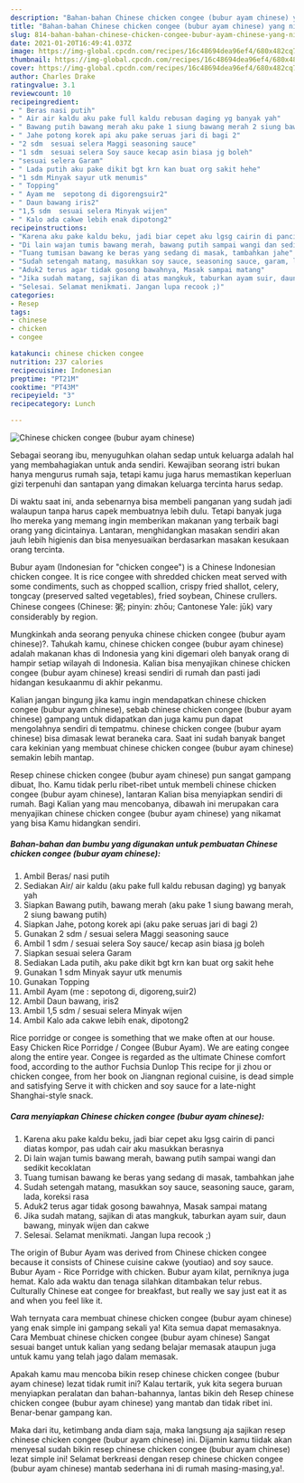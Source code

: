```yaml
---
description: "Bahan-bahan Chinese chicken congee (bubur ayam chinese) yang nikmat Untuk Jualan"
title: "Bahan-bahan Chinese chicken congee (bubur ayam chinese) yang nikmat Untuk Jualan"
slug: 814-bahan-bahan-chinese-chicken-congee-bubur-ayam-chinese-yang-nikmat-untuk-jualan
date: 2021-01-20T16:49:41.037Z
image: https://img-global.cpcdn.com/recipes/16c48694dea96ef4/680x482cq70/chinese-chicken-congee-bubur-ayam-chinese-foto-resep-utama.jpg
thumbnail: https://img-global.cpcdn.com/recipes/16c48694dea96ef4/680x482cq70/chinese-chicken-congee-bubur-ayam-chinese-foto-resep-utama.jpg
cover: https://img-global.cpcdn.com/recipes/16c48694dea96ef4/680x482cq70/chinese-chicken-congee-bubur-ayam-chinese-foto-resep-utama.jpg
author: Charles Drake
ratingvalue: 3.1
reviewcount: 10
recipeingredient:
- " Beras nasi putih"
- " Air air kaldu aku pake full kaldu rebusan daging yg banyak yah"
- " Bawang putih bawang merah aku pake 1 siung bawang merah 2 siung bawang putih"
- " Jahe potong korek api aku pake seruas jari di bagi 2"
- "2 sdm  sesuai selera Maggi seasoning sauce"
- "1 sdm  sesuai selera Soy sauce kecap asin biasa jg boleh"
- "sesuai selera Garam"
- " Lada putih aku pake dikit bgt krn kan buat org sakit hehe"
- "1 sdm Minyak sayur utk menumis"
- " Topping"
- " Ayam me  sepotong di digorengsuir2"
- " Daun bawang iris2"
- "1,5 sdm  sesuai selera Minyak wijen"
- " Kalo ada cakwe lebih enak dipotong2"
recipeinstructions:
- "Karena aku pake kaldu beku, jadi biar cepet aku lgsg cairin di panci diatas kompor, pas udah cair aku masukkan berasnya"
- "Di lain wajan tumis bawang merah, bawang putih sampai wangi dan sedikit kecoklatan"
- "Tuang tumisan bawang ke beras yang sedang di masak, tambahkan jahe"
- "Sudah setengah matang, masukkan soy sauce, seasoning sauce, garam, lada, koreksi rasa"
- "Aduk2 terus agar tidak gosong bawahnya, Masak sampai matang"
- "Jika sudah matang, sajikan di atas mangkuk, taburkan ayam suir, daun bawang, minyak wijen dan cakwe"
- "Selesai. Selamat menikmati. Jangan lupa recook ;)"
categories:
- Resep
tags:
- chinese
- chicken
- congee

katakunci: chinese chicken congee 
nutrition: 237 calories
recipecuisine: Indonesian
preptime: "PT21M"
cooktime: "PT43M"
recipeyield: "3"
recipecategory: Lunch

---
```



![Chinese chicken congee (bubur ayam chinese)](https://img-global.cpcdn.com/recipes/16c48694dea96ef4/680x482cq70/chinese-chicken-congee-bubur-ayam-chinese-foto-resep-utama.jpg)

Sebagai seorang ibu, menyuguhkan olahan sedap untuk keluarga adalah hal yang membahagiakan untuk anda sendiri. Kewajiban seorang istri bukan hanya mengurus rumah saja, tetapi kamu juga harus memastikan keperluan gizi terpenuhi dan santapan yang dimakan keluarga tercinta harus sedap.

Di waktu  saat ini, anda sebenarnya bisa membeli panganan yang sudah jadi walaupun tanpa harus capek membuatnya lebih dulu. Tetapi banyak juga lho mereka yang memang ingin memberikan makanan yang terbaik bagi orang yang dicintainya. Lantaran, menghidangkan masakan sendiri akan jauh lebih higienis dan bisa menyesuaikan berdasarkan masakan kesukaan orang tercinta. 

Bubur ayam (Indonesian for &#34;chicken congee&#34;) is a Chinese Indonesian chicken congee. It is rice congee with shredded chicken meat served with some condiments, such as chopped scallion, crispy fried shallot, celery, tongcay (preserved salted vegetables), fried soybean, Chinese crullers. Chinese congees (Chinese: 粥; pinyin: zhōu; Cantonese Yale: jūk) vary considerably by region.

Mungkinkah anda seorang penyuka chinese chicken congee (bubur ayam chinese)?. Tahukah kamu, chinese chicken congee (bubur ayam chinese) adalah makanan khas di Indonesia yang kini digemari oleh banyak orang di hampir setiap wilayah di Indonesia. Kalian bisa menyajikan chinese chicken congee (bubur ayam chinese) kreasi sendiri di rumah dan pasti jadi hidangan kesukaanmu di akhir pekanmu.

Kalian jangan bingung jika kamu ingin mendapatkan chinese chicken congee (bubur ayam chinese), sebab chinese chicken congee (bubur ayam chinese) gampang untuk didapatkan dan juga kamu pun dapat mengolahnya sendiri di tempatmu. chinese chicken congee (bubur ayam chinese) bisa dimasak lewat beraneka cara. Saat ini sudah banyak banget cara kekinian yang membuat chinese chicken congee (bubur ayam chinese) semakin lebih mantap.

Resep chinese chicken congee (bubur ayam chinese) pun sangat gampang dibuat, lho. Kamu tidak perlu ribet-ribet untuk membeli chinese chicken congee (bubur ayam chinese), lantaran Kalian bisa menyiapkan sendiri di rumah. Bagi Kalian yang mau mencobanya, dibawah ini merupakan cara menyajikan chinese chicken congee (bubur ayam chinese) yang nikamat yang bisa Kamu hidangkan sendiri.

<!--inarticleads1-->

##### Bahan-bahan dan bumbu yang digunakan untuk pembuatan Chinese chicken congee (bubur ayam chinese):

1. Ambil  Beras/ nasi putih
1. Sediakan  Air/ air kaldu (aku pake full kaldu rebusan daging) yg banyak yah
1. Siapkan  Bawang putih, bawang merah (aku pake 1 siung bawang merah, 2 siung bawang putih)
1. Siapkan  Jahe, potong korek api (aku pake seruas jari di bagi 2)
1. Gunakan 2 sdm / sesuai selera Maggi seasoning sauce
1. Ambil 1 sdm / sesuai selera Soy sauce/ kecap asin biasa jg boleh
1. Siapkan sesuai selera Garam
1. Sediakan  Lada putih, aku pake dikit bgt krn kan buat org sakit hehe
1. Gunakan 1 sdm Minyak sayur utk menumis
1. Gunakan  Topping
1. Ambil  Ayam (me : sepotong di, digoreng,suir2)
1. Ambil  Daun bawang, iris2
1. Ambil 1,5 sdm / sesuai selera Minyak wijen
1. Ambil  Kalo ada cakwe lebih enak, dipotong2


Rice porridge or congee is something that we make often at our house. Easy Chicken Rice Porridge / Congee (Bubur Ayam). We are eating congee along the entire year. Congee is regarded as the ultimate Chinese comfort food, according to the author Fuchsia Dunlop This recipe for ji zhou or chicken congee, from her book on Jiangnan regional cuisine, is dead simple and satisfying Serve it with chicken and soy sauce for a late-night Shanghai-style snack. 

<!--inarticleads2-->

##### Cara menyiapkan Chinese chicken congee (bubur ayam chinese):

1. Karena aku pake kaldu beku, jadi biar cepet aku lgsg cairin di panci diatas kompor, pas udah cair aku masukkan berasnya
1. Di lain wajan tumis bawang merah, bawang putih sampai wangi dan sedikit kecoklatan
1. Tuang tumisan bawang ke beras yang sedang di masak, tambahkan jahe
1. Sudah setengah matang, masukkan soy sauce, seasoning sauce, garam, lada, koreksi rasa
1. Aduk2 terus agar tidak gosong bawahnya, Masak sampai matang
1. Jika sudah matang, sajikan di atas mangkuk, taburkan ayam suir, daun bawang, minyak wijen dan cakwe
1. Selesai. Selamat menikmati. Jangan lupa recook ;)


The origin of Bubur Ayam was derived from Chinese chicken congee because it consists of Chinese cuisine cakwe (youtiao) and soy sauce. Bubur Ayam - Rice Porridge with chicken. Bubur ayam kilat, perniknya juga hemat. Kalo ada waktu dan tenaga silahkan ditambakan telur rebus. Culturally Chinese eat congee for breakfast, but really we say just eat it as and when you feel like it. 

Wah ternyata cara membuat chinese chicken congee (bubur ayam chinese) yang enak simple ini gampang sekali ya! Kita semua dapat memasaknya. Cara Membuat chinese chicken congee (bubur ayam chinese) Sangat sesuai banget untuk kalian yang sedang belajar memasak ataupun juga untuk kamu yang telah jago dalam memasak.

Apakah kamu mau mencoba bikin resep chinese chicken congee (bubur ayam chinese) lezat tidak rumit ini? Kalau tertarik, yuk kita segera buruan menyiapkan peralatan dan bahan-bahannya, lantas bikin deh Resep chinese chicken congee (bubur ayam chinese) yang mantab dan tidak ribet ini. Benar-benar gampang kan. 

Maka dari itu, ketimbang anda diam saja, maka langsung aja sajikan resep chinese chicken congee (bubur ayam chinese) ini. Dijamin kamu tiidak akan menyesal sudah bikin resep chinese chicken congee (bubur ayam chinese) lezat simple ini! Selamat berkreasi dengan resep chinese chicken congee (bubur ayam chinese) mantab sederhana ini di rumah masing-masing,ya!.

